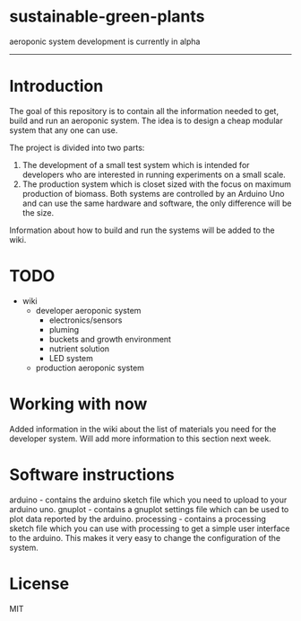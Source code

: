 # sustainable-green-plants
aeroponic system
development is currently in alpha
- - -

# Introduction
The goal of this repository is to contain all the information needed to get, build and run an aeroponic system. The idea is to design a cheap modular system that any one can use.

The project is divided into two parts:
1. The development of a small test system which is intended for developers who are interested in running experiments on a small scale.
2. The production system which is closet sized with the focus on maximum production of biomass. Both systems are controlled by an Arduino Uno and can use the same hardware and software, the only difference will be the size.

Information about how to build and run the systems will be added to the wiki.

# TODO
* wiki
  * developer aeroponic system
	* electronics/sensors
	* pluming
	* buckets and growth environment
	* nutrient solution
	* LED system
  * production aeroponic system

# Working with now
Added information in the wiki about the list of materials you need for the developer system. Will add more information to this section next week.

# Software instructions
arduino - contains the arduino sketch file which you need to upload to your arduino uno.
gnuplot - contains a gnuplot settings file which can be used to plot data reported by the arduino.
processing - contains a processing sketch file which you can use with processing to get a simple user interface to the arduino. This makes it very easy to change the configuration of the system.

# License
MIT
